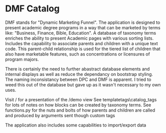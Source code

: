 # DMF Catalog
DMF stands for "Dynamic Marketing Funnel".  The application is designed to present academic degree programs in a way that can be marketed by terms like: "Business, Finance, Bible, Education".  A database of taxonomy terms enriches the ability to present Academic pages with various sorting lists.  Includes the capability to associate parents and children with a unique text code.  This parent-child relationship is used for the tiered list of children that also have marketable features, such as concentrations or licensures of program majors.

There is certainly the need to further abastract database elements and internal displays as well as reduce the dependancy on bootstrap styling.  The naming inconsistancy between DPC and DMF is apparent.  I tried to weed this out of the database but gave up as it wasn't necessary to my own uses.

Visit / for a presentation of the /demo view
See templatetags\catalog_tags for lots of notes on how blocks can be created by taxonomy terms.
See functions.py for the nuts and bolts of how parents and children are called and produced by arguments sent though custom tags

The application also includes some capabilities to import/export data